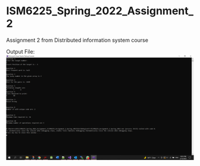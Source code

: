 # ISM6225_Spring_2022_Assignment_2

Assignment 2 from Distributed information system course

Output File:
![Output](Output_Screenshot.png)
